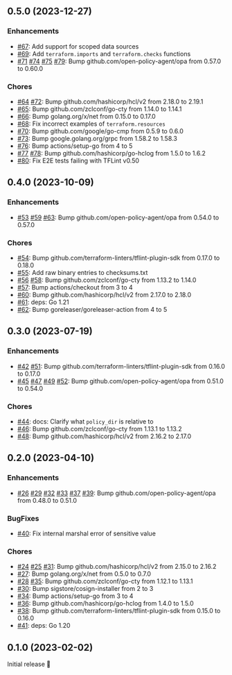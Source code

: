 ## 0.5.0 (2023-12-27)

### Enhancements

- [#67](https://github.com/terraform-linters/tflint-ruleset-opa/pull/67): Add support for scoped data sources
- [#69](https://github.com/terraform-linters/tflint-ruleset-opa/pull/69): Add `terraform.imports` and `terraform.checks` functions
- [#71](https://github.com/terraform-linters/tflint-ruleset-opa/pull/71) [#74](https://github.com/terraform-linters/tflint-ruleset-opa/pull/74) [#75](https://github.com/terraform-linters/tflint-ruleset-opa/pull/75) [#79](https://github.com/terraform-linters/tflint-ruleset-opa/pull/79): Bump github.com/open-policy-agent/opa from 0.57.0 to 0.60.0

### Chores

- [#64](https://github.com/terraform-linters/tflint-ruleset-opa/pull/64) [#72](https://github.com/terraform-linters/tflint-ruleset-opa/pull/72): Bump github.com/hashicorp/hcl/v2 from 2.18.0 to 2.19.1
- [#65](https://github.com/terraform-linters/tflint-ruleset-opa/pull/65): Bump github.com/zclconf/go-cty from 1.14.0 to 1.14.1
- [#66](https://github.com/terraform-linters/tflint-ruleset-opa/pull/66): Bump golang.org/x/net from 0.15.0 to 0.17.0
- [#68](https://github.com/terraform-linters/tflint-ruleset-opa/pull/68): Fix incorrect examples of `terraform.resources`
- [#70](https://github.com/terraform-linters/tflint-ruleset-opa/pull/70): Bump github.com/google/go-cmp from 0.5.9 to 0.6.0
- [#73](https://github.com/terraform-linters/tflint-ruleset-opa/pull/73): Bump google.golang.org/grpc from 1.58.2 to 1.58.3
- [#76](https://github.com/terraform-linters/tflint-ruleset-opa/pull/76): Bump actions/setup-go from 4 to 5
- [#77](https://github.com/terraform-linters/tflint-ruleset-opa/pull/77) [#78](https://github.com/terraform-linters/tflint-ruleset-opa/pull/78): Bump github.com/hashicorp/go-hclog from 1.5.0 to 1.6.2
- [#80](https://github.com/terraform-linters/tflint-ruleset-opa/pull/80): Fix E2E tests failing with TFLint v0.50

## 0.4.0 (2023-10-09)

### Enhancements

- [#53](https://github.com/terraform-linters/tflint-ruleset-opa/pull/53) [#59](https://github.com/terraform-linters/tflint-ruleset-opa/pull/59) [#63](https://github.com/terraform-linters/tflint-ruleset-opa/pull/63): Bump github.com/open-policy-agent/opa from 0.54.0 to 0.57.0

### Chores

- [#54](https://github.com/terraform-linters/tflint-ruleset-opa/pull/54): Bump github.com/terraform-linters/tflint-plugin-sdk from 0.17.0 to 0.18.0
- [#55](https://github.com/terraform-linters/tflint-ruleset-opa/pull/55): Add raw binary entries to checksums.txt
- [#56](https://github.com/terraform-linters/tflint-ruleset-opa/pull/56) [#58](https://github.com/terraform-linters/tflint-ruleset-opa/pull/58): Bump github.com/zclconf/go-cty from 1.13.2 to 1.14.0
- [#57](https://github.com/terraform-linters/tflint-ruleset-opa/pull/57): Bump actions/checkout from 3 to 4
- [#60](https://github.com/terraform-linters/tflint-ruleset-opa/pull/60): Bump github.com/hashicorp/hcl/v2 from 2.17.0 to 2.18.0
- [#61](https://github.com/terraform-linters/tflint-ruleset-opa/pull/61): deps: Go 1.21
- [#62](https://github.com/terraform-linters/tflint-ruleset-opa/pull/62): Bump goreleaser/goreleaser-action from 4 to 5

## 0.3.0 (2023-07-19)

### Enhancements

- [#42](https://github.com/terraform-linters/tflint-ruleset-opa/pull/42) [#51](https://github.com/terraform-linters/tflint-ruleset-opa/pull/51): Bump github.com/terraform-linters/tflint-plugin-sdk from 0.16.0 to 0.17.0
- [#45](https://github.com/terraform-linters/tflint-ruleset-opa/pull/45) [#47](https://github.com/terraform-linters/tflint-ruleset-opa/pull/47) [#49](https://github.com/terraform-linters/tflint-ruleset-opa/pull/49) [#52](https://github.com/terraform-linters/tflint-ruleset-opa/pull/52): Bump github.com/open-policy-agent/opa from 0.51.0 to 0.54.0

### Chores

- [#44](https://github.com/terraform-linters/tflint-ruleset-opa/pull/44): docs: Clarify what `policy_dir` is relative to
- [#46](https://github.com/terraform-linters/tflint-ruleset-opa/pull/46): Bump github.com/zclconf/go-cty from 1.13.1 to 1.13.2
- [#48](https://github.com/terraform-linters/tflint-ruleset-opa/pull/48): Bump github.com/hashicorp/hcl/v2 from 2.16.2 to 2.17.0

## 0.2.0 (2023-04-10)

### Enhancements

- [#26](https://github.com/terraform-linters/tflint-ruleset-opa/pull/26) [#29](https://github.com/terraform-linters/tflint-ruleset-opa/pull/29) [#32](https://github.com/terraform-linters/tflint-ruleset-opa/pull/32) [#33](https://github.com/terraform-linters/tflint-ruleset-opa/pull/33) [#37](https://github.com/terraform-linters/tflint-ruleset-opa/pull/37) [#39](https://github.com/terraform-linters/tflint-ruleset-opa/pull/39): Bump github.com/open-policy-agent/opa from 0.48.0 to 0.51.0

### BugFixes

- [#40](https://github.com/terraform-linters/tflint-ruleset-opa/pull/40): Fix internal marshal error of sensitive value

### Chores

- [#24](https://github.com/terraform-linters/tflint-ruleset-opa/pull/24) [#25](https://github.com/terraform-linters/tflint-ruleset-opa/pull/25) [#31](https://github.com/terraform-linters/tflint-ruleset-opa/pull/31): Bump github.com/hashicorp/hcl/v2 from 2.15.0 to 2.16.2
- [#27](https://github.com/terraform-linters/tflint-ruleset-opa/pull/27): Bump golang.org/x/net from 0.5.0 to 0.7.0
- [#28](https://github.com/terraform-linters/tflint-ruleset-opa/pull/28) [#35](https://github.com/terraform-linters/tflint-ruleset-opa/pull/35): Bump github.com/zclconf/go-cty from 1.12.1 to 1.13.1
- [#30](https://github.com/terraform-linters/tflint-ruleset-opa/pull/30): Bump sigstore/cosign-installer from 2 to 3
- [#34](https://github.com/terraform-linters/tflint-ruleset-opa/pull/34): Bump actions/setup-go from 3 to 4
- [#36](https://github.com/terraform-linters/tflint-ruleset-opa/pull/36): Bump github.com/hashicorp/go-hclog from 1.4.0 to 1.5.0
- [#38](https://github.com/terraform-linters/tflint-ruleset-opa/pull/38): Bump github.com/terraform-linters/tflint-plugin-sdk from 0.15.0 to 0.16.0
- [#41](https://github.com/terraform-linters/tflint-ruleset-opa/pull/41): deps: Go 1.20

## 0.1.0 (2023-02-02)

Initial release 🎉
